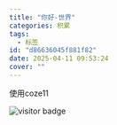```yaml
---
title: "你好-世界"
categories: 积累
tags:
  - 标签
id: "d86636045f881f82"
date: 2025-04-11 09:53:24
cover: ""
---
```


使用coze11


![visitor badge](https://visitor-badge.laobi.icu/badge?page_id=Nicholas003.blog.d86636045f881f82&format=true)

